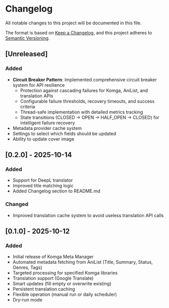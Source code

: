 # Changelog

All notable changes to this project will be documented in this file.

The format is based on [Keep a Changelog](https://keepachangelog.com/en/1.0.0/),
and this project adheres to [Semantic Versioning](https://semver.org/spec/v2.0.0.html).

## [Unreleased]

### Added
- **Circuit Breaker Pattern**: Implemented comprehensive circuit breaker system for API resilience
  - Protection against cascading failures for Komga, AniList, and translation APIs
  - Configurable failure thresholds, recovery timeouts, and success criteria
  - Thread-safe implementation with detailed metrics tracking
  - State transitions (CLOSED → OPEN → HALF_OPEN → CLOSED) for intelligent failure recovery
- Metadata provider cache system
- Settings to select which fields should be updated
- Ability to update cover image

## [0.2.0] - 2025-10-14

### Added
- Support for DeepL translator
- Improved title matching logic
- Added Changelog section to README.md

### Changed
- Improved translation cache system to avoid useless translation API calls

## [0.1.0] - 2025-10-12

### Added
- Initial release of Komga Meta Manager
- Automated metadata fetching from AniList (Title, Summary, Status, Genres, Tags)
- Targeted processing for specified Komga libraries
- Translation support (Google Translate)
- Smart updates (fill empty or overwrite existing)
- Persistent translation caching
- Flexible operation (manual run or daily scheduler)
- Dry-run mode
